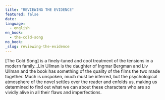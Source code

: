 ```yaml
---
title: "REVIEWING THE EVIDENCE"
featured: false
date:
language:
  - english
en_book:
  - the-cold-song
no_book:
_slug: reviewing-the-evidence
---
```


[The Cold Song] is a finely-tuned and cool treatment of the tensions in a modern family…Lin Ullman is the daughter of Ingmar Bergman and Liv Ullman and the book has something of the quality of the films the two made together. Much is unspoken, much must be inferred, but the psychological atmosphere of the novel settles over the reader and enfolds us, making us determined to find out what we can about these characters who are so vividly alive in all their flaws and imperfections.

